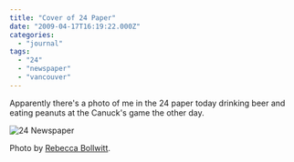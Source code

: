 ```yaml
---
title: "Cover of 24 Paper"
date: "2009-04-17T16:19:22.000Z"
categories: 
  - "journal"
tags: 
  - "24"
  - "newspaper"
  - "vancouver"
---
```


Apparently there's a photo of me in the 24 paper today drinking beer and eating peanuts at the Canuck's game the other day.

![24 Newspaper](http://farm4.static.flickr.com/3629/3449519393_8525bcfce7.jpg?v=0)

Photo by [Rebecca Bollwitt](http://www.miss604.com).
